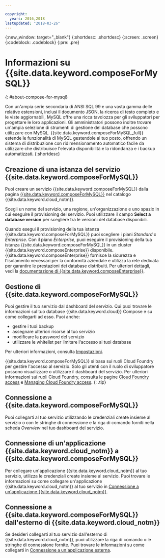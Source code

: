 ```yaml
---

copyright:
  years: 2016,2018
lastupdated: "2018-03-26"
---
```


{:new_window: target="_blank"}
{:shortdesc: .shortdesc}
{:screen: .screen}
{:codeblock: .codeblock}
{:pre: .pre}

# Informazioni su {{site.data.keyword.composeForMySQL}}
{: #about-compose-for-mysql}

Con un'ampia serie secondaria di ANSI SQL 99 e una vasta gamma delle relative estensioni, inclusi il documento JSON, la ricerca di testo completo e le viste aggiornabili, MySQL offre una ricca tavolozza per gli sviluppatori per progettare le loro applicazioni. Gli amministratori possono inoltre trovare un'ampia selezione di strumenti di gestione del database che possono utilizzare con MySQL. {{site.data.keyword.composeForMySQL_full}} estende le funzionalità di MySQL gestendole al tuo posto, offrendo un sistema di distribuzione con ridimensionamento automatico facile da utilizzare che distribuisce l'elevata disponibilità e la ridondanza e i backup automatizzati.
{:shortdesc}

## Creazione di una istanza del servizio {{site.data.keyword.composeForMySQL}}

Puoi creare un servizio {{site.data.keyword.composeForMySQL}} dalla pagina [{{site.data.keyword.composeForMySQL}}](https://console.{DomainName}/catalog/services/compose-for-mysql/) nel catalogo {{site.data.keyword.cloud_notm}}.

Scegli un nome del servizio, una regione, un'organizzazione e uno spazio in cui eseguire il provisioning del servizio. Puoi utilizzare il campo **Select a database version** per scegliere tra le versioni del database disponibili.

Quando esegui il provisioning della tua istanza {{site.data.keyword.composeForMySQL}} puoi scegliere i piani *Standard* o *Enterprise*. Con il piano *Enterprise*, puoi eseguire il provisioning della tua istanza {{site.data.keyword.composeForMySQL}} in un cluster {{site.data.keyword.composeEnterprise}} disponibile. {{site.data.keyword.composeEnterprise}} fornisce la sicurezza e l'isolamento necessari per la conformità aziendale e utilizza la rete dedicata per garantire le prestazioni dei database distribuiti. Per ulteriori dettagli, vedi la [documentazione di {{site.data.keyword.composeEnterprise}}](/docs/services/ComposeEnterprise/index.html).

## Gestione di {{site.data.keyword.composeForMySQL}}

Puoi gestire il tuo servizio dal dashboard del servizio. Qui puoi trovare le informazioni sul tuo database {{site.data.keyword.cloud}} Compose e su come collegarti ad esso. Puoi anche:
- gestire i tuoi backup
- assegnare ulteriori risorse al tuo servizio
- modificare la password del servizio
- utilizzare le whitelist per limitare l'accesso ai tuoi database 

Per ulteriori informazioni, consulta [Impostazioni](./dashboard-settings.html).

{{site.data.keyword.composeForMySQL}} si basa sui ruoli Cloud Foundry per gestire l'accesso al servizio. Solo gli utenti con il ruolo di sviluppatore possono visualizzare o utilizzare il dashboard del servizio. Per ulteriori informazioni sui ruoli Cloud Foundry, consulta le pagine [Cloud Foundry access](https://console.{DomainName}/docs/iam/cfaccess.html#cfaccess) e [Managing Cloud Foundry access](https://console.{DomainName}/docs/iam/mngcf.html#mngcf).
{: .tip}

## Connessione a {{site.data.keyword.composeForMySQL}}

Puoi collegarti al tuo servizio utilizzando le credenziali create insieme al servizio o con le stringhe di connessione e la riga di comando forniti nella scheda *Overview* nel tuo dashboard del servizio.

## Connessione di un'applicazione {{site.data.keyword.cloud_notm}} a {{site.data.keyword.composeForMySQL}}

Per collegare un'applicazione {{site.data.keyword.cloud_notm}} al tuo servizio, utilizza le credenziali create insieme al servizio. Puoi trovare le informazioni su come collegare un'applicazione {{site.data.keyword.cloud_notm}} al tuo servizio in [Connessione a un'applicazione {{site.data.keyword.cloud_notm}}](./connecting-bluemix-app.html).

## Connessione a {{site.data.keyword.composeForMySQL}} dall'esterno di {{site.data.keyword.cloud_notm}}

Se desideri collegarti al tuo servizio dall'esterno di {{site.data.keyword.cloud_notm}}, puoi utilizzare la riga di comando o le stringhe di connessione fornite. Puoi trovare le informazioni su come collegarti in [Connessione a un'applicazione esterna](./connecting-external.html).
